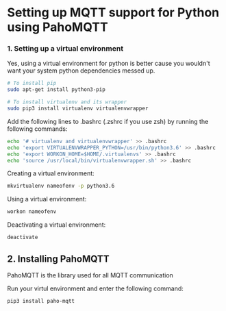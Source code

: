 # Setting up MQTT support for Python using PahoMQTT

### 1. Setting up a virtual environment

Yes, using a virtual environment for python is better cause you wouldn't want your system python dependencies messed up.

```sh
# To install pip
sudo apt-get install python3-pip

# To install virtualenv and its wrapper
sudo pip3 install virtualenv virtualenvwrapper
```

Add the following lines to .bashrc (.zshrc if you use zsh) by running the following commands:

```sh
echo '# virtualenv and virtualenvwrapper' >> .bashrc
echo 'export VIRTUALENVWRAPPER_PYTHON=/usr/bin/python3.6' >> .bashrc
echo 'export WORKON_HOME=$HOME/.virtualenvs' >> .bashrc
echo 'source /usr/local/bin/virtualenvwrapper.sh' >> .bashrc
```

Creating a virtual environment:
```sh
mkvirtualenv nameofenv -p python3.6
```
Using a virtual environment:
```sh
workon nameofenv
```
Deactivating a virtual environment:
```sh
deactivate
```

## 2. Installing PahoMQTT

PahoMQTT is the library used for all MQTT communication

Run your virtul environment and enter the following command:
```sh
pip3 install paho-mqtt
```
